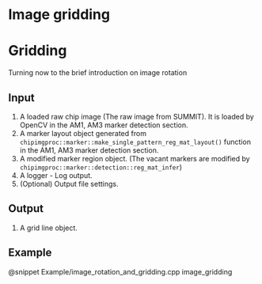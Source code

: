 
Image gridding
==============

Gridding
========

Turning now to the brief introduction on image rotation

Input
-----

1. A loaded raw chip image (The raw image from SUMMIT). It is loaded by OpenCV in the AM1, AM3 marker detection section.
2. A marker layout object generated from `chipimgproc::marker::make_single_pattern_reg_mat_layout()` function in the AM1, AM3 marker detection section.
3. A modified marker region object. (The vacant markers are modified by `chipimgproc::marker::detection::reg_mat_infer`)
4. A logger - Log output.
5. (Optional) Output file settings.

Output
------

1. A grid line object.

Example
-------

@snippet Example/image_rotation_and_gridding.cpp image_gridding
